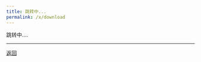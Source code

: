 ```yaml
---
title: 跳转中...
permalink: /x/download
---
```


跳转中....

---

[返回](/download)

<script>
var u = navigator.userAgent;
if (/android/i.test(u)) {
	window.location.href = 'https://ct-1253442844.cos.ap-shanghai.myqcloud.com/apk/cdr.today.apk'
} else if (/iPad|iPhone|iPod/.test(u) && !window.MSStream) {
	window.location.href = 'https://testflight.apple.com/join/rZzzQmPb'
} else {
	window.location.href = '/download';
}
</script>
